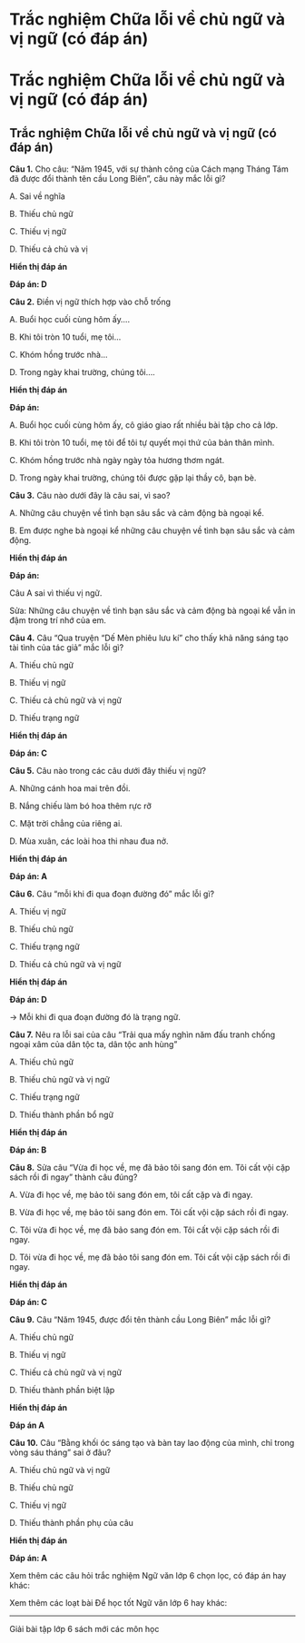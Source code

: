 # Trắc nghiệm Chữa lỗi về chủ ngữ và vị ngữ (có đáp án)

# Trắc nghiệm Chữa lỗi về chủ ngữ và vị ngữ (có đáp án)

## Trắc nghiệm Chữa lỗi về chủ ngữ và vị ngữ (có đáp án)

**Câu 1.** Cho câu: “Năm 1945, với sự thành công của Cách mạng Tháng Tám đã được đổi thành tên cầu Long Biên”, câu này mắc lỗi gì?

A. Sai về nghĩa

B. Thiếu chủ ngữ

C. Thiếu vị ngữ

D. Thiếu cả chủ và vị

**Hiển thị đáp án**

**Đáp án: D**

**Câu 2.** Điền vị ngữ thích hợp vào chỗ trống

A. Buổi học cuối cùng hôm ấy….

B. Khi tôi tròn 10 tuổi, mẹ tôi…

C. Khóm hồng trước nhà…

D. Trong ngày khai trường, chúng tôi….

**Hiển thị đáp án**

**Đáp án:**

A. Buổi học cuối cùng hôm ấy, cô giáo giao rất nhiều bài tập cho cả lớp.

B. Khi tôi tròn 10 tuổi, mẹ tôi để tôi tự quyết mọi thứ của bản thân mình.

C. Khóm hồng trước nhà ngày ngày tỏa hương thơm ngát.

D. Trong ngày khai trường, chúng tôi được gặp lại thầy cô, bạn bè.

**Câu 3.** Câu nào dưới đây là câu sai, vì sao?

A. Những câu chuyện về tình bạn sâu sắc và cảm động bà ngoại kể.

B. Em được nghe bà ngoại kể những câu chuyện về tình bạn sâu sắc và cảm động.

**Hiển thị đáp án**

**Đáp án:**

Câu A sai vì thiếu vị ngữ.

Sửa: Những câu chuyện về tình bạn sâu sắc và cảm động bà ngoại kể vẫn in đậm trong trí nhớ của em.

**Câu 4.** Câu “Qua truyện “Dế Mèn phiêu lưu kí” cho thấy khả năng sáng tạo tài tình của tác giả” mắc lỗi gì?

A. Thiếu chủ ngữ

B. Thiếu vị ngữ

C. Thiếu cả chủ ngữ và vị ngữ

D. Thiếu trạng ngữ

**Hiển thị đáp án**

**Đáp án: C**

**Câu 5.** Câu nào trong các câu dưới đây thiếu vị ngữ?

A. Những cánh hoa mai trên đồi.

B. Nắng chiếu làm bó hoa thêm rực rỡ

C. Mặt trời chẳng của riêng ai.

D. Mùa xuân, các loài hoa thi nhau đua nở.

**Hiển thị đáp án**

**Đáp án: A**

**Câu 6.** Câu “mỗi khi đi qua đoạn đường đó” mắc lỗi gì?

A. Thiếu vị ngữ

B. Thiếu chủ ngữ

C. Thiếu trạng ngữ

D. Thiếu cả chủ ngữ và vị ngữ

**Hiển thị đáp án**

**Đáp án: D**

→ Mỗi khi đi qua đoạn đường đó là trạng ngữ.

**Câu 7.** Nêu ra lỗi sai của câu “Trải qua mấy nghìn năm đấu tranh chống ngoại xâm của dân tộc ta, dân tộc anh hùng” 

A. Thiếu chủ ngữ

B. Thiếu chủ ngữ và vị ngữ

C. Thiếu trạng ngữ

D. Thiếu thành phần bổ ngữ

**Hiển thị đáp án**

**Đáp án: B**

**Câu 8.** Sửa câu “Vừa đi học về, mẹ đã bảo tôi sang đón em. Tôi cất vội cặp sách rồi đi ngay” thành câu đúng?

A. Vừa đi học về, mẹ bảo tôi sang đón em, tôi cất cặp và đi ngay.

B. Vừa đi học về, mẹ bảo tôi sang đón em. Tôi cất vội cặp sách rồi đi ngay.

C. Tôi vừa đi học về, mẹ đã bảo sang đón em. Tôi cất vội cặp sách rồi đi ngay.

D. Tôi vừa đi học về, mẹ đã bảo tôi sang đón em. Tôi cất vội cặp sách rồi đi ngay.

**Hiển thị đáp án**

**Đáp án: C**

**Câu 9.** Câu “Năm 1945, được đổi tên thành cầu Long Biên” mắc lỗi gì?

A. Thiếu chủ ngữ

B. Thiếu vị ngữ

C. Thiếu cả chủ ngữ và vị ngữ

D. Thiếu thành phần biệt lập

**Hiển thị đáp án**

**Đáp án A**

**Câu 10.** Câu “Bằng khối óc sáng tạo và bàn tay lao động của mình, chỉ trong vòng sáu tháng” sai ở đâu?

A. Thiếu chủ ngữ và vị ngữ

B. Thiếu chủ ngữ

C. Thiếu vị ngữ

D. Thiếu thành phần phụ của câu

**Hiển thị đáp án**

**Đáp án: A**

Xem thêm các câu hỏi trắc nghiệm Ngữ văn lớp 6 chọn lọc, có đáp án hay khác:

Xem thêm các loạt bài Để học tốt Ngữ văn lớp 6 hay khác:

* * *

Giải bài tập lớp 6 sách mới các môn học
